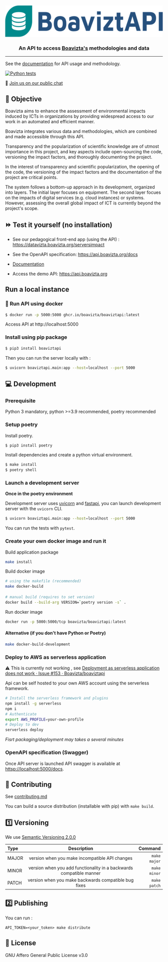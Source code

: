 <p align="center">
    <img src="https://github.com/Boavizta/boaviztapi/blob/main/boaviztapi_color.svg" height="100" alt="BoaviztAPI">
</p>

<h3 align="center">
   An API to access <a href="https://boavizta.cmakers.io/">Boavizta's</a> methodologies and data</a>
</h3>

---

See the [documentation](https://doc.api.boavizta.org/) for API usage and methodology.

[![Python tests](https://github.com/Boavizta/boaviztapi/actions/workflows/test.yml/badge.svg)](https://github.com/Boavizta/boaviztapi/actions/workflows/test.yml)

💬 [Join us on our public chat](https://chat.boavizta.org/signup_user_complete/?id=97a1cpe35by49jdc66ej7ktrjc)

## :dart: Objective

Boavizta aims to enhance the assessment of environmental impacts induced by ICTs in organizations by providing widespread access to our work in an automated and efficient manner.

Boavizta integrates various data and methodologies, which are combined and made accessible through this API.

Transparency and the popularization of scientific knowledge are of utmost importance in this project, and key aspects include open-sourcing the code, versioning the impact factors, and thoroughly documenting the project.

In the interest of transparency and scientific popularization, the opening of the code, the versioning of the impact factors and the documentation of the project are critical points. 

The system follows a bottom-up approach in its development, organized into layers. The initial layer focuses on equipment. The second layer focues on the impacts of digital services (e.g. cloud instances) or systems. However, assessing the overall global impact of ICT is currently beyond the project's scope.

## :fast_forward: Test it yourself (no installation)

* See our pedagogical front-end app (using the API) : <https://datavizta.boavizta.org/serversimpact>

* See the OpenAPI specification: <https://api.boavizta.org/docs>

* [Documentation](https://doc.api.boavizta.org/)

* Access the demo API: <https://api.boavizta.org>

## Run a local instance

### :whale: Run API using docker

```bash
$ docker run -p 5000:5000 ghcr.io/boavizta/boaviztapi:latest
```

Access API at http://localhost:5000

### Install using pip package

```bash
$ pip3 install boaviztapi
```

Then you can run the server locally with :

```bash
$ uvicorn boaviztapi.main:app --host=localhost --port 5000
```

## :computer: Development

### Prerequisite

Python 3 mandatory, python >=3.9 recommended, poetry recommended

### Setup poetry

Install poetry.

```bash
$ pip3 install poetry
```

Install dependencies and create a python virtual environment.

```bash
$ make install
$ poetry shell
```

### Launch a development server

**Once in the poetry environment**

Development server uses [uvicorn](https://www.uvicorn.org/) and [fastapi](https://fastapi.tiangolo.com/), you can launch development server with the `uvicorn` CLI.

```bash
$ uvicorn boaviztapi.main:app --host=localhost --port 5000
```

You can run the tests with `pytest`.

### Create your own docker image and run it

Build application package

```sh
make install
```

Build docker image

```sh
# using the makefile (recommended)
make docker-build

# manual build (requires to set version)
docker build --build-arg VERSION=`poetry version -s` .
```

Run docker image

```sh
docker run -p 5000:5000/tcp boavizta/boaviztapi:latest
```

#### Alternative (if you don't have Python or Poetry)

```sh
make docker-build-development
```

### Deploy to AWS as serverless application

⚠ This is currently not working , see  [Deployment as serverless application does not work · Issue #153 · Boavizta/boaviztapi](https://github.com/Boavizta/boaviztapi/issues/153)

Api can be self hosted to your own AWS account using the serverless framework.

```sh
# Install the serverless framework and plugins
npm install -g serverless
npm i
# Authenticate
export AWS_PROFILE=your-own-profile
# Deploy to dev
serverless deploy
```

_Fisrt packaging/deployment may takes a several minutes_

### OpenAPI specification (Swagger)

Once API server is launched API swagger is available at [httsp://localhost:5000/docs](https://localhost:5000/docs).


## :woman: Contributing

See [contributing.md](./CONTRIBUTING.md)

You can build a source distribution (installable with pip) with `make build`.

## :one: Versioning

We use [Semantic Versioning 2.0.0](https://semver.org/)

|    Type     | Description                                                          |    Command        |
| :---        |    :----:                                                            |              ---: |
| MAJOR       | version when you make incompatible API changes                       | ```make major```  |
| MINOR       | version when you add functionality in a backwards compatible manner  | ```make minor```  |
| PATCH       | version when you make backwards compatible bug fixes                 | ```make patch```  |

## :two: Publishing

You can run : 

```shell
API_TOKEN=<your_token> make distribute 
```

## :scroll: License

GNU Affero General Public License v3.0
